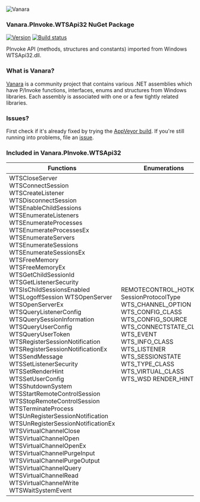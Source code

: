 ﻿![Vanara](https://raw.githubusercontent.com/dahall/Vanara/master/docs/icons/VanaraHeading.png)
### **Vanara.PInvoke.WTSApi32 NuGet Package**
[![Version](https://img.shields.io/nuget/v/Vanara.PInvoke.WTSApi32?label=NuGet&style=flat-square)](https://github.com/dahall/Vanara/releases)
[![Build status](https://img.shields.io/appveyor/build/dahall/vanara?label=AppVeyor%20build&style=flat-square)](https://ci.appveyor.com/project/dahall/vanara)

PInvoke API (methods, structures and constants) imported from Windows WTSApi32.dll.

### **What is Vanara?**

[Vanara](https://github.com/dahall/Vanara) is a community project that contains various .NET assemblies which have P/Invoke functions, interfaces, enums and structures from Windows libraries. Each assembly is associated with one or a few tightly related libraries.

### **Issues?**

First check if it's already fixed by trying the [AppVeyor build](https://ci.appveyor.com/nuget/vanara-prerelease).
If you're still running into problems, file an [issue](https://github.com/dahall/Vanara/issues).

### **Included in Vanara.PInvoke.WTSApi32**

Functions | Enumerations | Structures
--- | --- | ---
WTSCloseServer WTSConnectSession WTSCreateListener WTSDisconnectSession WTSEnableChildSessions WTSEnumerateListeners WTSEnumerateProcesses WTSEnumerateProcessesEx WTSEnumerateServers WTSEnumerateSessions WTSEnumerateSessionsEx WTSFreeMemory WTSFreeMemoryEx WTSGetChildSessionId WTSGetListenerSecurity WTSIsChildSessionsEnabled WTSLogoffSession WTSOpenServer WTSOpenServerEx WTSQueryListenerConfig WTSQuerySessionInformation WTSQueryUserConfig WTSQueryUserToken WTSRegisterSessionNotification WTSRegisterSessionNotificationEx WTSSendMessage WTSSetListenerSecurity WTSSetRenderHint WTSSetUserConfig WTSShutdownSystem WTSStartRemoteControlSession WTSStopRemoteControlSession WTSTerminateProcess WTSUnRegisterSessionNotification WTSUnRegisterSessionNotificationEx WTSVirtualChannelClose WTSVirtualChannelOpen WTSVirtualChannelOpenEx WTSVirtualChannelPurgeInput WTSVirtualChannelPurgeOutput WTSVirtualChannelQuery WTSVirtualChannelRead WTSVirtualChannelWrite WTSWaitSystemEvent  | REMOTECONTROL_HOTKEY SessionProtocolType WTS_CHANNEL_OPTION WTS_CONFIG_CLASS WTS_CONFIG_SOURCE WTS_CONNECTSTATE_CLASS WTS_EVENT WTS_INFO_CLASS WTS_LISTENER WTS_SESSIONSTATE WTS_TYPE_CLASS WTS_VIRTUAL_CLASS WTS_WSD RENDER_HINT                                | HVIRTUALCHANNEL HWTSSERVER WTS_CLIENT_ADDRESS WTS_CLIENT_DISPLAY WTS_PROCESS_INFO WTS_PROCESS_INFO_EX WTS_SERVER_INFO WTS_SESSION_ADDRESS WTS_SESSION_INFO WTS_SESSION_INFO_1 WTSCLIENT WTSCONFIGINFO WTSINFO WTSINFOEX WTSINFOEX_LEVEL WTSINFOEX_LEVEL1 WTSLISTENERCONFIG WTSLISTENERNAME WTSUSERCONFIG                          
